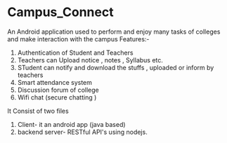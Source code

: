 # Campus_Connect

An Android application used to perform and enjoy many tasks of colleges and make interaction with the campus
Features:-
1. Authentication of Student and Teachers 
2. Teachers can Upload notice , notes , Syllabus etc.
3. STudent can notify and download the stuffs , uploaded or inform by teachers
4. Smart attendance system 
5. Discussion forum of college
6. Wifi chat (secure chatting )


It Consist of two files
1. Client-  it an android app (java based) 
2. backend server- RESTful API's using nodejs.

